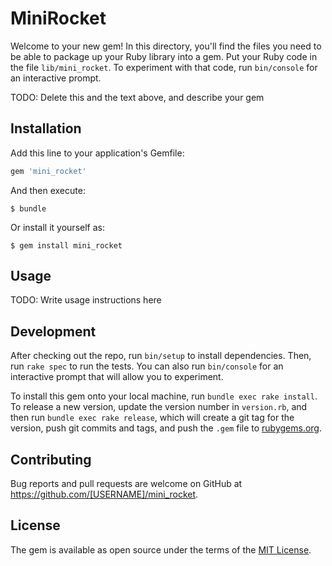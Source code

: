 # MiniRocket

Welcome to your new gem! In this directory, you'll find the files you need to be able to package up your Ruby library into a gem. Put your Ruby code in the file `lib/mini_rocket`. To experiment with that code, run `bin/console` for an interactive prompt.

TODO: Delete this and the text above, and describe your gem

## Installation

Add this line to your application's Gemfile:

```ruby
gem 'mini_rocket'
```

And then execute:

    $ bundle

Or install it yourself as:

    $ gem install mini_rocket

## Usage

TODO: Write usage instructions here

## Development

After checking out the repo, run `bin/setup` to install dependencies. Then, run `rake spec` to run the tests. You can also run `bin/console` for an interactive prompt that will allow you to experiment.

To install this gem onto your local machine, run `bundle exec rake install`. To release a new version, update the version number in `version.rb`, and then run `bundle exec rake release`, which will create a git tag for the version, push git commits and tags, and push the `.gem` file to [rubygems.org](https://rubygems.org).

## Contributing

Bug reports and pull requests are welcome on GitHub at https://github.com/[USERNAME]/mini_rocket.

## License

The gem is available as open source under the terms of the [MIT License](https://opensource.org/licenses/MIT).

